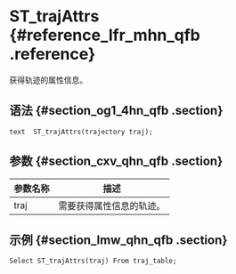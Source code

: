 # ST\_trajAttrs {#reference_lfr_mhn_qfb .reference}

获得轨迹的属性信息。

## 语法 {#section_og1_4hn_qfb .section}

``` {#codeblock_0q4_jsr_4wp}
text  ST_trajAttrs(trajectory traj);
```

## 参数 {#section_cxv_qhn_qfb .section}

|参数名称|描述|
|----|--|
|traj|需要获得属性信息的轨迹。|

## 示例 {#section_lmw_qhn_qfb .section}

``` {#codeblock_zfz_s6z_98z}
Select ST_trajAttrs(traj) From traj_table;
```

